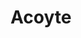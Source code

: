 ---
title: "Acoyte"
url: /ciudad-autonoma-de-buenos-aires/acoyte-avenida-acoyte/
shop: Lebensmittel
---